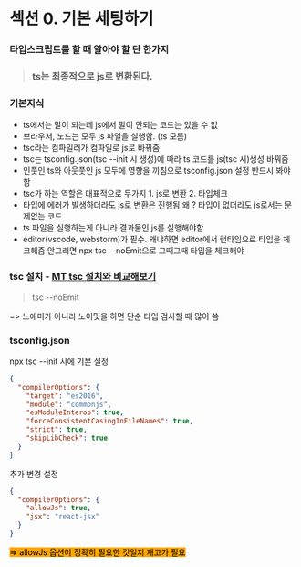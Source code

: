 # 섹션 0. 기본 세팅하기

### 타입스크립트를 할 때 알아야 할 단 한가지

> ### ts는 최종적으로 js로 변환된다.

### 기본지식

* ts에서는 말이 되는데 js에서 말이 안되는 코드는 있을 수 없
* 브라우저, 노드는 모두 js 파일을 실행함. (ts 모름)
* tsc라는 컴파일러가 컴파일로 js로 바꿔줌
* tsc는 tsconfig.json(tsc --init 시 생성)에 따라 ts 코드를 js(tsc 시)생성 바꿔줌
* 인풋인 ts와 아웃풋인 js 모두에 영향을 끼침으로 tsconfig.json 설정 반드시 봐야함
* tsc가 하는 역할은 대표적으로 두가지 1. js로 변환 2. 타입체크&#x20;
* 타입에 에러가 발생하더라도 js로 변환은 진행됨 왜 ? 타입이 없더라도 js로서는 문제없는 코드
* ts 파일을 실행하는게    아니라 결과물인 js를 실행해야함
* editor(vscode, webstorm)가 필수. 왜냐하면 editor에서 런타임으로 타입을 체크해줌 안그러면 npx tsc --noEmit으로 그때그때 타입을 체크해야



### tsc 설치 - [MT tsc 설치와 비교해보기](http://localhost:5000/s/XcE6iWlyTypdRBbfFkCR/week-1/undefined#typescript-+-react-+-jest-+-parcel)

> tsc --noEmit&#x20;

\=> 노애미가 아니라 노이밋을 하면 단순 타입 검사할 때 많이 씀



### tsconfig.json

npx tsc --init 시에 기본 설정

```json
{
  "compilerOptions": {
    "target": "es2016",
    "module": "commonjs",
    "esModuleInterop": true,
    "forceConsistentCasingInFileNames": true,
    "strict": true,
    "skipLibCheck": true
  }
}
```

추가 변경 설정

```json
{
  "compilerOptions": {
    "allowJs": true,
    "jsx": "react-jsx"
  }
}
```

<mark style="background-color:orange;">=> allowJs 옵션이 정확히 필요한 것일지 재고가 필요</mark>

